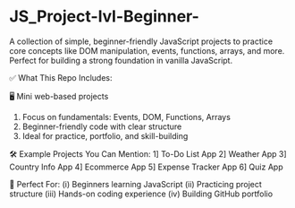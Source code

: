 # JS_Project-lvl-Beginner-
A collection of simple, beginner-friendly JavaScript projects to practice core concepts like DOM manipulation, events, functions, arrays, and more. Perfect for building a strong foundation in vanilla JavaScript.    

✅ What This Repo Includes:

🖥️ Mini web-based projects
1) Focus on fundamentals: Events, DOM, Functions, Arrays
2) Beginner-friendly code with clear structure
3) Ideal for practice, portfolio, and skill-building

🛠️ Example Projects You Can Mention:
1] To-Do List App
2] Weather App
3] Country Info App
4] Ecommerce App
5] Expense Tracker App
6] Quiz App

🌱 Perfect For:
(i) Beginners learning JavaScript
(ii) Practicing project structure
(iii) Hands-on coding experience
(iv) Building GitHub portfolio
